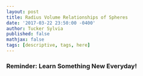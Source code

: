 ```yaml
---
layout: post
title: Radius Volume Relationships of Spheres
date: '2017-03-22 23:50:00 -0400'
author: Tucker Sylvia
published: false
mathjax: false
tags: [descriptive, tags, here]
---
```


### Reminder: Learn Something New Everyday!
